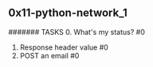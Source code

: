 ## 0x11-python-network_1


####### TASKS
0. What's my status? #0
1. Response header value #0
2. POST an email #0